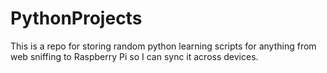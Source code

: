 # PythonProjects

This is a repo for storing random python learning scripts for anything from web sniffing to Raspberry Pi so I can sync it across devices.

